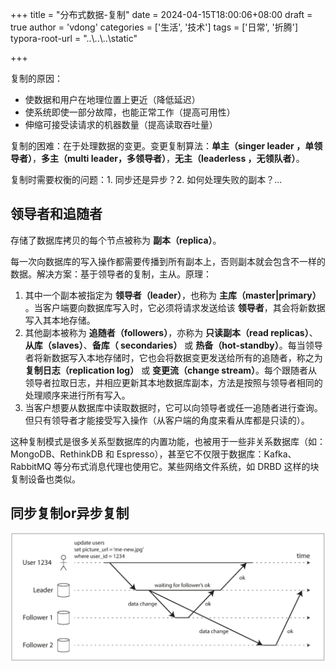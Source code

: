 +++
title = "分布式数据-复制"
date = 2024-04-15T18:00:06+08:00
draft = true
author = 'vdong'
categories = ['生活', '技术']
tags = ['日常', '折腾']
typora-root-url = "..\\..\\..\\static"

+++

复制的原因：

- 使数据和用户在地理位置上更近（降低延迟）
- 使系统即使一部分故障，也能正常工作（提高可用性）
- 伸缩可接受读请求的机器数量（提高读取吞吐量）

复制的困难：在于处理数据的变更。变更复制算法：**单主（singer leader ，单领导者）**，**多主（multi leader，多领导者）**，**无主（leaderless ，无领队者）**。

复制时需要权衡的问题：1. 同步还是异步？2. 如何处理失败的副本？...

## 领导者和追随者

存储了数据库拷贝的每个节点被称为 **副本（replica）**。

每一次向数据库的写入操作都需要传播到所有副本上，否则副本就会包含不一样的数据。解决方案：基于领导者的复制，主从。原理：

1. 其中一个副本被指定为 **领导者（leader）**，也称为 **主库（master|primary）** 。当客户端要向数据库写入时，它必须将请求发送给该 **领导者**，其会将新数据写入其本地存储。
2. 其他副本被称为 **追随者（followers）**，亦称为 **只读副本（read replicas）**、**从库（slaves）**、**备库（ secondaries）** 或 **热备（hot-standby）**。每当领导者将新数据写入本地存储时，它也会将数据变更发送给所有的追随者，称之为 **复制日志（replication log）** 或 **变更流（change stream）**。每个跟随者从领导者拉取日志，并相应更新其本地数据库副本，方法是按照与领导者相同的处理顺序来进行所有写入。
3. 当客户想要从数据库中读取数据时，它可以向领导者或任一追随者进行查询。但只有领导者才能接受写入操作（从客户端的角度来看从库都是只读的）。

这种复制模式是很多关系型数据库的内置功能，也被用于一些非关系数据库（如：MongoDB、RethinkDB 和 Espresso），甚至它不仅限于数据库：Kafka、RabbitMQ 等分布式消息代理也使用它。某些网络文件系统，如 DRBD 这样的块复制设备也类似。

## 同步复制or异步复制

![img](/imgs/%E5%88%86%E5%B8%83%E5%BC%8F%E6%95%B0%E6%8D%AE-%E5%A4%8D%E5%88%B6/fig5-2.png)


